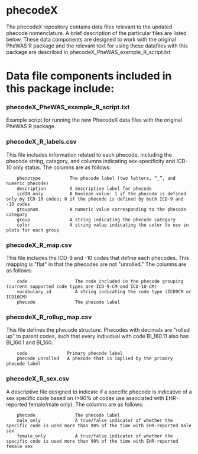 # phecodeX

The phecodeX repository contains data files relevant to the updated phecode nomenclature. A brief description of the particular files are listed below. These data components are designed to work with the original PheWAS R package and the relevant text for using these datafiles with this package are described in phecodeX_PheWAS_example_R_script.txt

# Data file components included in this package include: 

### phecodeX_PheWAS_example_R_script.txt ###
Example script for running the new PhecodeX data files with the original PheWAS R package.

### phecodeX_R_labels.csv ###
This file includes information related to each phecode, including the phecode string, category, and columns indicating sex-specificity and ICD-10 only status. The columns are as follows:

        phenotype           The phecode label (two letters, “_”, and numeric phecode)
        description         A descriptive label for phecode
        icd10_only          A Boolean value: 1 if the phecode is defined only by ICD-10 codes; 0 if the phecode is defined by both ICD-9 and -10 codes
        groupnum            A numeric value corresponding to the phecode category
        group               A string indicating the phecode category
        color               A string value indicating the color to use in plots for each group

### phecodeX_R_map.csv ###
This file includes the ICD-9 and -10 codes that define each phecodes. This mapping is "flat" in that the phecodes are not "unrolled." The columns are as follows:

        code                  The code included in the phecode grouping (current supported code types are ICD-9-CM and ICD-10-CM)
        vocabulary_id         A string indicating the code type (ICD9CM or ICD10CM)
        phecode               The phecode label
        
### phecodeX_R_rollup_map.csv ###
This file defines the phecode structure. Phecodes with decimals are "rolled up" to parent codes, such that every individual with code BI_160.11 also has BI_160.1 and BI_160.

        code               Primary phecode label
        phecode_unrolled   A phecode that is implied by the primary phecode label

### phecodeX_R_sex.csv ###
A descriptive file designed to indicate if a specific phecode is indicative of a sex specific code based on (>90% of codes use associated with EHR-reported female/male only). The columns are as follows:

        phecode               The phecode label
        male_only             A true/false indicator of whether the specific code is used more than 90% of the time with EHR-reported male sex
        female_only           A true/false indicator of whether the specific code is used more than 90% of the time with EHR-reported female sex
